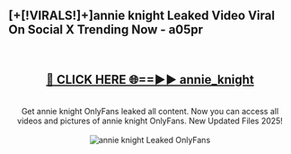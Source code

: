 <h2>[+[!VIRALS!]+]annie knight Leaked Video Viral On Social X Trending Now - a05pr</h2>
<br>
<div align="center">
<h2><a href="https://libra.edu.pl?annie_knight" rel="nofollow">🔴 CLICK HERE 🌐==►► annie_knight</a></h2>
<br>
Get annie knight OnlyFans leaked all content. Now you can access all videos and pictures of annie knight OnlyFans. New Updated Files 2025!
<br>
<br>
<a href="https://libra.edu.pl?annie_knight" rel="nofollow" data-target="animated-image.originalLink"><img src="https://i.ibb.co.com/WyWwxjT/player-gif2.gif" alt="annie knight Leaked OnlyFans" style="max-width: 100%; display: inline-block;" data-target="animated-image.originalImage"></a>
</div>
<br>